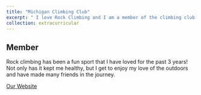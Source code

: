 ```yaml
---
title: "Michigan Climbing Club"
excerpt: " I love Rock Climbing and I am a member of the climbing club at the University of Michigan <br/><img src='/images/500x300.png'>"
collection: extracurricular
---
```


Member
-----

Rock climbing has been a fun sport that I have loved for the past 3 years! Not only has it kept me healthy, but I get to enjoy my love of the outdoors and have made many friends in the journey.

[Our Website](http://www.umich.edu/~climbing/)